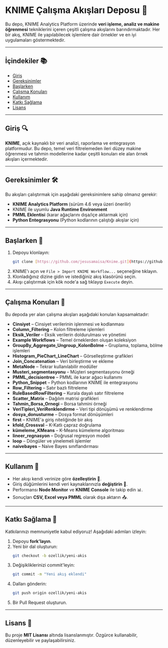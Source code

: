 # KNIME Çalışma Akışları Deposu 🚀

Bu depo, KNIME Analytics Platform üzerinde **veri işleme, analiz ve makine öğrenmesi** tekniklerini içeren çeşitli çalışma akışlarını barındırmaktadır. Her bir akış, KNIME ile yapılabilecek işlemlere dair örnekler ve en iyi uygulamaları göstermektedir.

---

## İçindekiler 📚

* [Giriş](#giriş-🔍)
* [Gereksinimler](#gereksinimler-🛠️)
* [Başlarken](#başlarken-🚀)
* [Çalışma Konuları](#çalışma-konuları-🧠)
* [Kullanım](#kullanım-🧪)
* [Katkı Sağlama](#katkı-sağlama-🤝)
* [Lisans](#lisans-📄)

---

## Giriş 🔍

**KNIME**, açık kaynaklı bir veri analizi, raporlama ve entegrasyon platformudur. Bu depo, temel veri filtrelemeden ileri düzey makine öğrenmesi ve tahmin modellerine kadar çeşitli konuları ele alan örnek akışları içermektedir.

---

## Gereksinimler 🛠️

Bu akışları çalıştırmak için aşağıdaki gereksinimlere sahip olmanız gerekir:

* **KNIME Analytics Platform** (sürüm 4.6 veya üzeri önerilir)
* KNIME ile uyumlu **Java Runtime Environment**
* **PMML Eklentisi** (karar ağaçlarını dışa/içe aktarmak için)
* **Python Entegrasyonu** (Python kodlarının çalıştığı akışlar için)

---

## Başlarken 🚀

1.  Depoyu klonlayın:
    ```bash
    git clone [https://github.com/jesusamaisa/Knime.git](https://github.com/jesusamaisa/Knime.git)
    ```
2.  KNIME'ı açın ve `File > Import KNIME Workflow...` seçeneğine tıklayın.
3.  Klonladığınız dizine gidin ve istediğiniz akış klasörünü seçin.
4.  Akışı çalıştırmak için kök node'a sağ tıklayıp `Execute` deyin.

---

## Çalışma Konuları 🧠

Bu depoda yer alan çalışma akışları aşağıdaki konuları kapsamaktadır:

* **Cinsiyet** – Cinsiyet verilerinin işlenmesi ve kodlanması
* **Column_Filtering** – Kolon filtreleme işlemleri
* **Eksik_Veriler** – Eksik verilerin doldurulması ve yönetimi
* **Example Workflows** – Temel örneklerden oluşan koleksiyon
* **GroupBy_Aggregate_Ungroup_KolonBolme** – Gruplama, toplama, bölme işlemleri
* **Histogram_PieChart_LineChart** – Görselleştirme grafikleri
* **Join_Concatenation** – Veri birleştirme ve ekleme
* **MetaNode** – Tekrar kullanılabilir modüller
* **Musteri_segmentasyonu** – Müşteri segmentasyonu örneği
* **PMML_decisiontree** – PMML ile karar ağacı kullanımı
* **Python_Snippet** – Python kodlarının KNIME ile entegrasyonu
* **Row_Filtering** – Satır bazlı filtreleme
* **RuleBasedRowFiltering** – Kurala dayalı satır filtreleme
* **Scatter_Matrix** – Dağılım matrisi grafikleri
* **Tahmin_Borsa_Ornegi** – Borsa tahmini örneği
* **VeriTipleri_VeriRenklendirme** – Veri tipi dönüşümü ve renklendirme
* **dosya_donusturme** – Dosya format dönüşümleri
* **first** – KNIME'a giriş niteliğinde bir akış
* **kfold_Crossval** – K-Katlı çapraz doğrulama
* **kümeleme_KMeans** – K-Means kümeleme algoritması
* **lineer_regnasyon** – Doğrusal regresyon modeli
* **loop** – Döngüler ve yinelemeli işlemler
* **naivebayes** – Naive Bayes sınıflandırması

---

## Kullanım 🧪

* Her akışı kendi verinize göre **özelleştirin** 🔧.
* Giriş düğümlerini kendi veri kaynaklarınızla **değiştirin** 📂.
* Performansı **Node Monitor** ve **KNIME Console** ile takip edin 📊.
* Sonuçları **CSV, Excel veya PMML** olarak dışa aktarın 📤.

---

## Katkı Sağlama 🤝

Katkılarınızı memnuniyetle kabul ediyoruz! Aşağıdaki adımları izleyin:

1.  Depoyu **fork'layın**.
2.  Yeni bir dal oluşturun:
    ```bash
    git checkout -b ozellik/yeni-akis
    ```
3.  Değişikliklerinizi commit'leyin:
    ```bash
    git commit -m "Yeni akış eklendi"
    ```
4.  Dalları gönderin:
    ```bash
    git push origin ozellik/yeni-akis
    ```
5.  Bir Pull Request oluşturun.

---

## Lisans 📄

Bu proje **MIT Lisansı** altında lisanslanmıştır. Özgürce kullanabilir, düzenleyebilir ve paylaşabilirsiniz.
